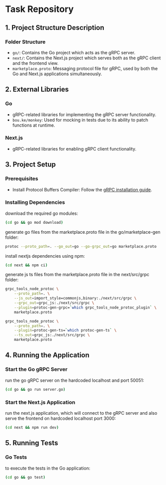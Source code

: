 # Task Repository

## 1. Project Structure Description
### Folder Structure
- `go/`: Contains the Go project which acts as the gRPC server.
- `next/`: Contains the Next.js project which serves both as the gRPC client and the frontend view.
- `marketplace.proto`: Messaging protocol file for gRPC, used by both the Go and Next.js applications simultaneously.

## 2. External Libraries
### Go
- gRPC-related libraries for implementing the gRPC server functionality.
- `bou.ke/monkey`: Used for mocking in tests due to its ability to patch functions at runtime.

### Next.js
- gRPC-related libraries for enabling gRPC client functionality.

## 3. Project Setup

### Prerequisites
- Install Protocol Buffers Compiler: Follow the [gRPC installation guide](https://grpc.io/docs/protoc-installation/).

### Installing Dependencies

download the required go modules:
```bash
(cd go && go mod download)
```
generate go files from the marketplace.proto file in the go/marketplace-gen folder:
```bash
protoc --proto_path=. --go_out=go --go-grpc_out=go marketplace.proto
```

install nextjs dependencies using npm:
```bash
(cd next && npm ci)
```

generate js ts files from the marketplace.proto file in the next/src/grpc folder:
```bash
grpc_tools_node_protoc \
    --proto_path=. \
    --js_out=import_style=commonjs,binary:./next/src/grpc \
    --grpc_out=grpc_js:./next/src/grpc \
    --plugin=protoc-gen-grpc=`which grpc_tools_node_protoc_plugin` \
    marketplace.proto

grpc_tools_node_protoc \
    --proto_path=. \
    --plugin=protoc-gen-ts=`which protoc-gen-ts` \
    --ts_out=grpc_js:./next/src/grpc \
    marketplace.proto
```

## 4. Running the Application

### Start the Go gRPC Server

run the go gRPC server on the hardcoded localhost and port 50051:
```bash
(cd go && go run server.go)
```

### Start the Next.js Application
run the next.js application, which will connect to the gRPC server and also serve the frontend on hardcoded localhost port 3000:
```bash
(cd next && npm run dev)
```

## 5. Running Tests

### Go Tests

to execute the tests in the Go application:
```bash
(cd go && go test)
```